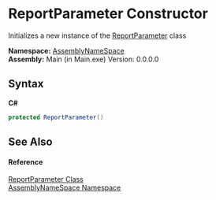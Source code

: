 # ReportParameter Constructor 
 

Initializes a new instance of the <a href="424e35aa-7ff3-06d5-938d-f5af7f87dadf">ReportParameter</a> class

**Namespace:**&nbsp;<a href="6bcc80ef-5cfd-db5f-1eb2-7297d1c16397">AssemblyNameSpace</a><br />**Assembly:**&nbsp;Main (in Main.exe) Version: 0.0.0.0

## Syntax

**C#**<br />
``` C#
protected ReportParameter()
```


## See Also


#### Reference
<a href="424e35aa-7ff3-06d5-938d-f5af7f87dadf">ReportParameter Class</a><br /><a href="6bcc80ef-5cfd-db5f-1eb2-7297d1c16397">AssemblyNameSpace Namespace</a><br />